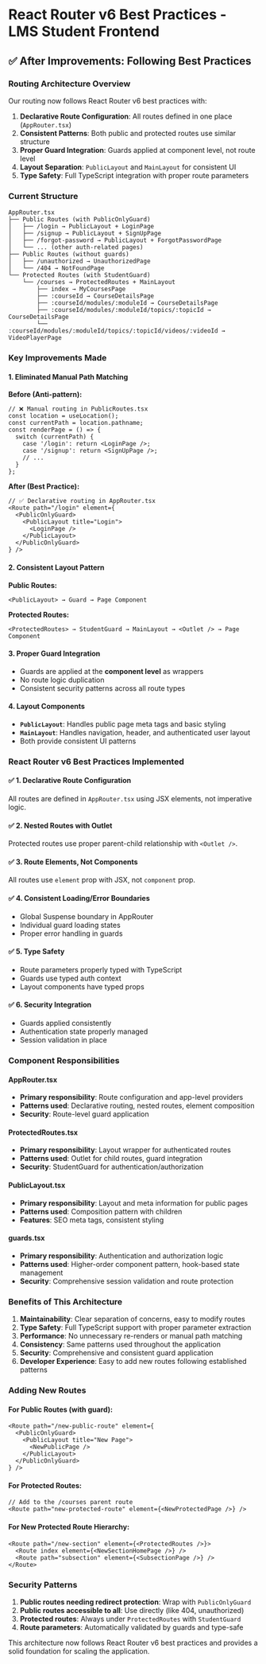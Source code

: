 # React Router v6 Best Practices - LMS Student Frontend

## ✅ **After Improvements: Following Best Practices**

### **Routing Architecture Overview**

Our routing now follows React Router v6 best practices with:

1. **Declarative Route Configuration**: All routes defined in one place (`AppRouter.tsx`)
2. **Consistent Patterns**: Both public and protected routes use similar structure
3. **Proper Guard Integration**: Guards applied at component level, not route level
4. **Layout Separation**: `PublicLayout` and `MainLayout` for consistent UI
5. **Type Safety**: Full TypeScript integration with proper route parameters

### **Current Structure**

```
AppRouter.tsx
├── Public Routes (with PublicOnlyGuard)
│   ├── /login → PublicLayout + LoginPage
│   ├── /signup → PublicLayout + SignUpPage
│   ├── /forgot-password → PublicLayout + ForgotPasswordPage
│   └── ... (other auth-related pages)
├── Public Routes (without guards)
│   ├── /unauthorized → UnauthorizedPage
│   └── /404 → NotFoundPage
└── Protected Routes (with StudentGuard)
    └── /courses → ProtectedRoutes + MainLayout
        ├── index → MyCoursesPage
        ├── :courseId → CourseDetailsPage
        ├── :courseId/modules/:moduleId → CourseDetailsPage
        ├── :courseId/modules/:moduleId/topics/:topicId → CourseDetailsPage
        └── :courseId/modules/:moduleId/topics/:topicId/videos/:videoId → VideoPlayerPage
```

### **Key Improvements Made**

#### 1. **Eliminated Manual Path Matching**
**Before (Anti-pattern):**
```tsx
// ❌ Manual routing in PublicRoutes.tsx
const location = useLocation();
const currentPath = location.pathname;
const renderPage = () => {
  switch (currentPath) {
    case '/login': return <LoginPage />;
    case '/signup': return <SignUpPage />;
    // ...
  }
};
```

**After (Best Practice):**
```tsx
// ✅ Declarative routing in AppRouter.tsx
<Route path="/login" element={
  <PublicOnlyGuard>
    <PublicLayout title="Login">
      <LoginPage />
    </PublicLayout>
  </PublicOnlyGuard>
} />
```

#### 2. **Consistent Layout Pattern**
**Public Routes:**
```tsx
<PublicLayout> → Guard → Page Component
```

**Protected Routes:**
```tsx
<ProtectedRoutes> → StudentGuard → MainLayout → <Outlet /> → Page Component
```

#### 3. **Proper Guard Integration**
- Guards are applied at the **component level** as wrappers
- No route logic duplication
- Consistent security patterns across all route types

#### 4. **Layout Components**
- **`PublicLayout`**: Handles public page meta tags and basic styling
- **`MainLayout`**: Handles navigation, header, and authenticated user layout
- Both provide consistent UI patterns

### **React Router v6 Best Practices Implemented**

#### ✅ **1. Declarative Route Configuration**
All routes are defined in `AppRouter.tsx` using JSX elements, not imperative logic.

#### ✅ **2. Nested Routes with Outlet**
Protected routes use proper parent-child relationship with `<Outlet />`.

#### ✅ **3. Route Elements, Not Components**
All routes use `element` prop with JSX, not `component` prop.

#### ✅ **4. Consistent Loading/Error Boundaries**
- Global Suspense boundary in AppRouter
- Individual guard loading states
- Proper error handling in guards

#### ✅ **5. Type Safety**
- Route parameters properly typed with TypeScript
- Guards use typed auth context
- Layout components have typed props

#### ✅ **6. Security Integration**
- Guards applied consistently
- Authentication state properly managed
- Session validation in place

### **Component Responsibilities**

#### **AppRouter.tsx**
- **Primary responsibility**: Route configuration and app-level providers
- **Patterns used**: Declarative routing, nested routes, element composition
- **Security**: Route-level guard application

#### **ProtectedRoutes.tsx**
- **Primary responsibility**: Layout wrapper for authenticated routes
- **Patterns used**: Outlet for child routes, guard integration
- **Security**: StudentGuard for authentication/authorization

#### **PublicLayout.tsx**
- **Primary responsibility**: Layout and meta information for public pages
- **Patterns used**: Composition pattern with children
- **Features**: SEO meta tags, consistent styling

#### **guards.tsx**
- **Primary responsibility**: Authentication and authorization logic
- **Patterns used**: Higher-order component pattern, hook-based state management
- **Security**: Comprehensive session validation and route protection

### **Benefits of This Architecture**

1. **Maintainability**: Clear separation of concerns, easy to modify routes
2. **Type Safety**: Full TypeScript support with proper parameter extraction
3. **Performance**: No unnecessary re-renders or manual path matching
4. **Consistency**: Same patterns used throughout the application
5. **Security**: Comprehensive and consistent guard application
6. **Developer Experience**: Easy to add new routes following established patterns

### **Adding New Routes**

#### **For Public Routes (with guard):**
```tsx
<Route path="/new-public-route" element={
  <PublicOnlyGuard>
    <PublicLayout title="New Page">
      <NewPublicPage />
    </PublicLayout>
  </PublicOnlyGuard>
} />
```

#### **For Protected Routes:**
```tsx
// Add to the /courses parent route
<Route path="new-protected-route" element={<NewProtectedPage />} />
```

#### **For New Protected Route Hierarchy:**
```tsx
<Route path="/new-section" element={<ProtectedRoutes />}>
  <Route index element={<NewSectionHomePage />} />
  <Route path="subsection" element={<SubsectionPage />} />
</Route>
```

### **Security Patterns**

1. **Public routes needing redirect protection**: Wrap with `PublicOnlyGuard`
2. **Public routes accessible to all**: Use directly (like 404, unauthorized)
3. **Protected routes**: Always under `ProtectedRoutes` with `StudentGuard`
4. **Route parameters**: Automatically validated by guards and type-safe

This architecture now follows React Router v6 best practices and provides a solid foundation for scaling the application.
